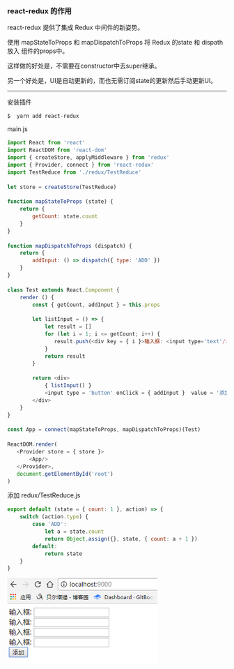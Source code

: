 ### react-redux 的作用

react-redux 提供了集成 Redux 中间件的新姿势。

使用 mapStateToProps 和 mapDispatchToProps 将 Redux 的state 和 dispath 放入 组件的props中。

这样做的好处是，不需要在constructor中去super继承。

另一个好处是，UI是自动更新的，而也无需订阅state的更新然后手动更新UI。

---

安装插件

```
$  yarn add react-redux
```

main.js

```js
import React from 'react'
import ReactDOM from 'react-dom'
import { createStore, applyMiddleware } from 'redux'
import { Provider, connect } from 'react-redux'
import TestReduce from './redux/TestReduce'

let store = createStore(TestReduce)

function mapStateToProps (state) {
    return {
        getCount: state.count
    }
}

function mapDispatchToProps (dispatch) {
    return {
        addInput: () => dispatch({ type: 'ADD' })
    }
}

class Test extends React.Component {
    render () {
        const { getCount, addInput } = this.props

        let listInput = () => {
            let result = []
            for (let i = 1; i <= getCount; i++) {
               result.push(<div key = { i }>输入框: <input type='text'/></div>)
            }
            return result
        }

        return <div>
            { listInput() }
            <input type = 'button' onClick = { addInput }  value = '添加'/>
        </div>
    }
}

const App = connect(mapStateToProps, mapDispatchToProps)(Test)

ReactDOM.render(
   <Provider store = { store }>
       <App/>
   </Provider>,
   document.getElementById('root')
)
```

添加 redux/TestReduce.js

```js
export default (state = { count: 1 }, action) => {
    switch (action.type) {
        case 'ADD':
            let a = state.count
            return Object.assign({}, state, { count: a + 1 })
        default:
            return state
    }
}
```

![](/assets/fucksmzqoaaaasasf.png)

